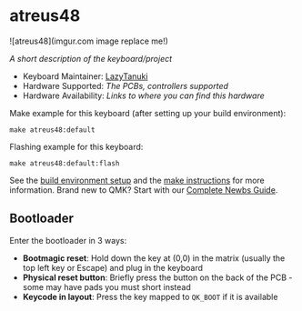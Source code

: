 # atreus48

![atreus48](imgur.com image replace me!)

*A short description of the keyboard/project*

* Keyboard Maintainer: [LazyTanuki](https://github.com/LazyTanuki)
* Hardware Supported: *The PCBs, controllers supported*
* Hardware Availability: *Links to where you can find this hardware*

Make example for this keyboard (after setting up your build environment):

    make atreus48:default

Flashing example for this keyboard:

    make atreus48:default:flash

See the [build environment setup](https://docs.qmk.fm/#/getting_started_build_tools) and the [make instructions](https://docs.qmk.fm/#/getting_started_make_guide) for more information. Brand new to QMK? Start with our [Complete Newbs Guide](https://docs.qmk.fm/#/newbs).

## Bootloader

Enter the bootloader in 3 ways:

* **Bootmagic reset**: Hold down the key at (0,0) in the matrix (usually the top left key or Escape) and plug in the keyboard
* **Physical reset button**: Briefly press the button on the back of the PCB - some may have pads you must short instead
* **Keycode in layout**: Press the key mapped to `QK_BOOT` if it is available
